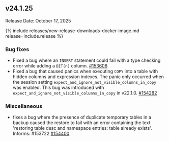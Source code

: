 ## v24.1.25

Release Date: October 17, 2025

{% include releases/new-release-downloads-docker-image.md release=include.release %}

<h3 id="v24-1-25-bug-fixes">Bug fixes</h3>

- Fixed a bug where an `INSERT` statement could fail with a type checking error while adding a `BIT(n)` column. [#153606][#153606]
- Fixed a bug that caused panics when executing `COPY` into a table with hidden columns and expression indexes. The panic only occurred when the session setting `expect_and_ignore_not_visible_columns_in_copy` was enabled. This bug was introduced with `expect_and_ignore_not_visible_columns_in_copy` in v22.1.0. [#154282][#154282]

<h3 id="v24-1-25-miscellaneous">Miscellaneous</h3>

- fixes a bug where the presence of duplicate temporary
  tables in a backup caused the restore to fail with an error containing
  the text 'restoring table desc and namespace
  entries: table already exists'.
  Informs: #153722 [#154400][#154400]


[#153606]: https://github.com/cockroachdb/cockroach/pull/153606
[#154282]: https://github.com/cockroachdb/cockroach/pull/154282
[#154400]: https://github.com/cockroachdb/cockroach/pull/154400
